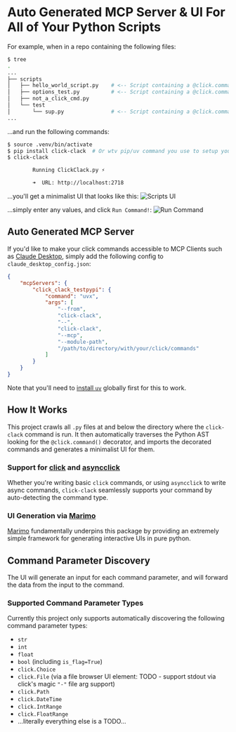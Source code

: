 # Auto Generated MCP Server & UI For All of Your Python Scripts

For example, when in a repo containing the following files:

```bash
$ tree
.
...
├── scripts
│   ├── hello_world_script.py    # <-- Script containing a @click.command()
│   ├── options_test.py          # <-- Script containing a @click.command()
│   ├── not_a_click_cmd.py
│   └── test
│       └── sup.py               # <-- Script containing a @click.command()
...
```

...and run the following commands:
```bash
$ source .venv/bin/activate
$ pip install click-clack  # Or wtv pip/uv command you use to setup your virtualenv.
$ click-clack

        Running ClickClack.py ⚡

        ➜  URL: http://localhost:2718
```

...you'll get a minimalist UI that looks like this:
![Scripts UI](https://raw.githubusercontent.com/JasonSteving99/python-script-ui/refs/heads/main/images/minimalist_ui_example.png)

...simply enter any values, and click `Run Command!`:
![Run Command](https://raw.githubusercontent.com/JasonSteving99/python-script-ui/refs/heads/main/images/minimalist_ui_example_run.png)

## Auto Generated MCP Server

If you'd like to make your click commands accessible to MCP Clients such as [Claude Desktop](https://claude.ai/download), simply add the following config to `claude_desktop_config.json`:

```json
{
    "mcpServers": {
        "click_clack_testpypi": {
            "command": "uvx",
            "args": [
                "--from",
                "click-clack",
                "--",
                "click-clack",
                "--mcp",
                "--module-path",
                "/path/to/directory/with/your/click/commands"
            ]
        }
    }
}
```

Note that you'll need to [install `uv`](https://docs.astral.sh/uv/getting-started/installation/) globally first for this to work.

## How It Works

This project crawls all `.py` files at and below the directory where the `click-clack` command is run. It then automatically traverses the Python AST looking for the `@click.command()` decorator, and imports the decorated commands and generates a minimalist UI for them.

### Support for [click](https://pypi.org/project/click/) and [asyncclick](https://pypi.org/project/asyncclick/)
Whether you're writing basic `click` commands, or using `asyncclick` to write async commands, `click-clack` seamlessly supports your command by auto-detecting the command type.

### UI Generation via [Marimo](https://marimo.io)
[Marimo](https://marimo.io) fundamentally underpins this package by providing an extremely simple framework for generating interactive UIs in pure python.

## Command Parameter Discovery

The UI will generate an input for each command parameter, and will forward the data from the input to the command.

### Supported Command Parameter Types

Currently this project only supports automatically discovering the following command parameter types:
- `str`
- `int`
- `float`
- `bool` (including `is_flag=True`)
- `click.Choice`
- `click.File` (via a file browser UI element: TODO - support stdout via click's magic `"-"` file arg support)
- `click.Path`
- `click.DateTime`
- `click.IntRange`
- `click.FloatRange`
- ...literally everything else is a TODO...
